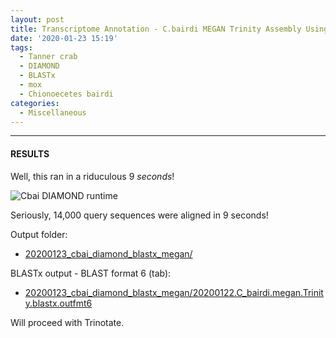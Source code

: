 ```yaml
---
layout: post
title: Transcriptome Annotation - C.bairdi MEGAN Trinity Assembly Using DIAMOND BLASTx on Mox
date: '2020-01-23 15:19'
tags:
  - Tanner crab
  - DIAMOND
  - BLASTx
  - mox
  - Chionoecetes bairdi
categories:
  - Miscellaneous
---
```




---

#### RESULTS

Well, this ran in a riduculous 9 _seconds_!

![Cbai DIAMOND runtime](https://github.com/RobertsLab/sams-notebook/blob/master/images/screencaps/20200123_cbai_diamond_blastx_megan_runtime.png?raw=true)

Seriously, 14,000 query sequences were aligned in 9 seconds!

Output folder:

- [20200123_cbai_diamond_blastx_megan/](https://gannet.fish.washington.edu/Atumefaciens/20200123_cbai_diamond_blastx_megan/)

BLASTx output - BLAST format 6 (tab):

- [20200123_cbai_diamond_blastx_megan/20200122.C_bairdi.megan.Trinity.blastx.outfmt6](https://gannet.fish.washington.edu/Atumefaciens/20200123_cbai_diamond_blastx_megan/20200122.C_bairdi.megan.Trinity.blastx.outfmt6)

Will proceed with Trinotate.
